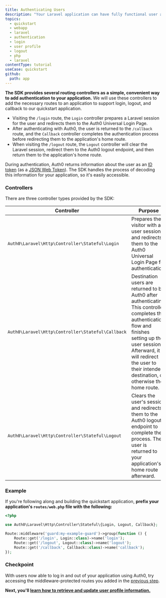 ```yaml
---
title: Authenticating Users
description: "Your Laravel application can have fully functional user authentication using Auth0 in just a few lines of code. In this guide, we will demonstrate how to add login, logout and callback routes to an application."
topics:
  - quickstart
  - webapp
  - laravel
  - authentication
  - login
  - user profile
  - logout
  - php
  - laravel
contentType: tutorial
useCase: quickstart
github:
  path: app
---
```


<!-- markdownlint-disable MD002 MD034 MD041 -->

**The SDK provides several routing controllers as a simple, convenient way to add authentication to your application.** We will use these controllers to add the necessary routes to an application to support login, logout, and callback to our quickstart application.

- Visiting the `/login` route, the `Login` controller prepares a Laravel session for the user and redirects them to the Auth0 Universal Login Page.
- After authenticating with Auth0, the user is returned to the `/callback` route, and the `Callback` controller completes the authentication process before redirecting them to the application's home route.
- When visiting the `/logout` route, the `Logout` controller will clear the Laravel session, redirect them to the Auth0 logout endpoint, and then return them to the application's home route.

During authentication, Auth0 returns information about the user as an [ID token](https://auth0.com/docs/secure/tokens/id-tokens) (as a [JSON Web Token](https://auth0.com/docs/secure/tokens/json-web-tokens)). The SDK handles the process of decoding this information for your application, so it's easily accessible.

### Controllers

There are three controller types provided by the SDK:

| Controller                                        | Purpose                                                                                                                                                                                                                                                       |
| ------------------------------------------------- | ------------------------------------------------------------------------------------------------------------------------------------------------------------------------------------------------------------------------------------------------------------- |
| `Auth0\Laravel\Http\Controller\Stateful\Login`    | Prepares the visitor with a user session, and redirects them to the Auth0 Universal Login Page for authentication.                                                                                                                                            |
| `Auth0\Laravel\Http\Controller\Stateful\Callback` | Destination users are returned to by Auth0 after authenticating. This controller completes the authentication flow and finishes setting up the user session. Afterward, it will redirect the user to their intended destination, or otherwise the home route. |
| `Auth0\Laravel\Http\Controller\Stateful\Logout`   | Clears the user's session and redirects them to the Auth0 logout endpoint to complete the process. The user is returned to your application's home route afterward.

### Example

If you're following along and building the quickstart application, **prefix your application's `routes/web.php` file with the following:**

```php
<?php

use Auth0\Laravel\Http\Controller\Stateful\{Login, Logout, Callback};

Route::middleware('guard:my-example-guard')->group(function () {
    Route::get('/login', Login::class)->name('login');
    Route::get('/logout', Logout::class)->name('logout');
    Route::get('/callback', Callback::class)->name('callback');
});
```

### Checkpoint

With users now able to log in and out of your application using Auth0, try accessing the middleware-protected routes you added in the [previous step](/quickstart/webapp/laravel/02-middleware).

**Next, you'll [learn how to retrieve and update user profile information.](/quickstart/webapp/laravel/03-users)**
